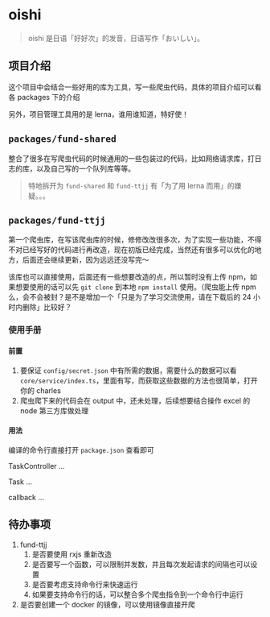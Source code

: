 # oishi

> oishi 是日语「好好次」的发音，日语写作「おいしい」。

## 项目介绍

这个项目中会结合一些好用的库为工具，写一些爬虫代码，具体的项目介绍可以看各 packages 下的介绍

另外，项目管理工具用的是 lerna，谁用谁知道，特好使！

## `packages/fund-shared`

整合了很多在写爬虫代码的时候通用的一些包装过的代码，比如网络请求库，打日志的库，以及自己写的一个队列库等等。

> 特地拆开为 `fund-shared` 和 `fund-ttjj` 有「为了用 lerna 而用」的嫌疑。。。

## `packages/fund-ttjj`

第一个爬虫库，在写该爬虫库的时候，修修改改很多次，为了实现一些功能，不得不对已经写好的代码进行再改造，现在初版已经完成，当然还有很多可以优化的地方，后面还会继续更新，因为远远还没写完～

该库也可以直接使用，后面还有一些想要改造的点，所以暂时没有上传 npm，如果想要使用的话可以先 `git clone` 到本地 `npm install` 使用。（爬虫能上传 npm 么，会不会被封？是不是增加一个「只是为了学习交流使用，请在下载后的 24 小时内删除」比较好？

### 使用手册

#### 前置

1. 要保证 `config/secret.json` 中有所需的数据，需要什么的数据可以看 `core/service/index.ts`，里面有写，而获取这些数据的方法也很简单，打开你的 charles
2. 爬虫爬下来的代码会在 output 中，还未处理，后续想要结合操作 excel 的 node 第三方库做处理

#### 用法

编译的命令行直接打开 `package.json` 查看即可

TaskController
...

Task
...

callback
...

## 待办事项

1. fund-ttjj
   1. 是否要使用 rxjs 重新改造
   2. 是否要写一个函数，可以限制并发数，并且每次发起请求的间隔也可以设置
   3. 是否要考虑支持命令行来快速运行
   4. 如果要支持命令行的话，可以整合多个爬虫指令到一个命令行中运行
2. 是否要创建一个 docker 的镜像，可以使用镜像直接开爬
